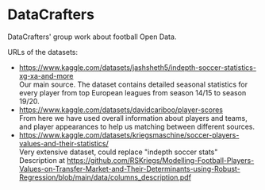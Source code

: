 # DataCrafters
DataCrafters' group work about football Open Data.

URLs of the datasets:
* https://www.kaggle.com/datasets/jashsheth5/indepth-soccer-statistics-xg-xa-and-more <br>
  Our main source. The dataset contains detailed seasonal statistics for every player from top European leagues from season 14/15 to season 19/20.
* https://www.kaggle.com/datasets/davidcariboo/player-scores <br>
  From here we have used overall information about players and teams, and player appearances to help us matching between different sources.
* https://www.kaggle.com/datasets/kriegsmaschine/soccer-players-values-and-their-statistics/  
  Very extensive dataset, could replace "indepth soccer stats"  
  Description at https://github.com/RSKriegs/Modelling-Football-Players-Values-on-Transfer-Market-and-Their-Determinants-using-Robust-Regression/blob/main/data/columns_description.pdf
